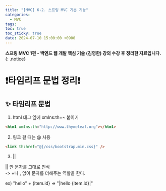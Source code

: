 ```yaml
---
title: "[MVC] 6-2. 스프링 MVC 기본 기능"
categories:
  - MVC
tags:
toc: true
toc_sticky: true
date: 2024-07-10 15:00:00 +0900
---
```


<strong>스프링 MVC 1편 - 백엔드 웹 개발 핵심 기술 (김영한) 강의 수강 후 정리한 자료입니다.</strong>
{: .notice}

# ❗타임리프 문법 정리❗

## ✨ 타임리프 문법

1. html 태그 옆에 xmlns:th=~ 붙이기

```html
<html xmlns:th="http://www.thymeleaf.org"></html>
```

2. 링크 걸 때는 @ 사용

```html
<link th:href="@{/css/bootstrap.min.css}" />
```

3. ||

|| 안 문자를 그대로 인식
<br /> -> +나 , 없이 문자를 더해주는 역할을 한다.

ex) "hello" + {item.id} => "|hello {item.id}|"
